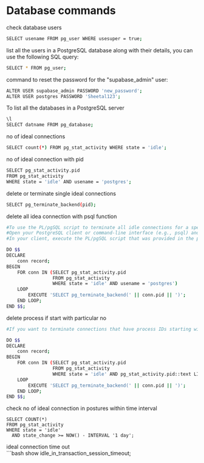 # Database commands

<aside>
 check database users

</aside>

```bash
SELECT usename FROM pg_user WHERE usesuper = true;
```

<aside>
 list all the users in a PostgreSQL database along with their details, you can use the following SQL query:

</aside>

```bash
SELECT * FROM pg_user;
```

<aside>
 command to reset the password for the "supabase_admin" user:

</aside>

```bash
ALTER USER supabase_admin PASSWORD 'new_password';
ALTER USER postgres PASSWORD 'Sheetal123';
```

<aside>
 To list all the databases in a PostgreSQL server

</aside>

```bash
\l 
SELECT datname FROM pg_database;
```

<aside>
 no of ideal connections

</aside>

```bash
SELECT count(*) FROM pg_stat_activity WHERE state = 'idle';
```

<aside>
 no of ideal connection with pid

</aside>

```bash
SELECT pg_stat_activity.pid
FROM pg_stat_activity
WHERE state = 'idle' AND usename = 'postgres';
```

<aside>
 delete or terminate single ideal connections

</aside>

```bash
SELECT pg_terminate_backend(pid);
```

<aside>
 delete all idea connection with psql function

</aside>

```bash
#To use the PL/pgSQL script to terminate all idle connections for a specific user in PostgreSQL, follow these steps:
#Open your PostgreSQL client or command-line interface (e.g., psql) and connect to your PostgreSQL database.
#In your client, execute the PL/pgSQL script that was provided in the previous response. You can do this by pasting the script into the PostgreSQL command-line client. For example:

DO $$ 
DECLARE
    conn record;
BEGIN
    FOR conn IN (SELECT pg_stat_activity.pid
                 FROM pg_stat_activity
                 WHERE state = 'idle' AND usename = 'postgres') 
    LOOP
        EXECUTE 'SELECT pg_terminate_backend(' || conn.pid || ')';
    END LOOP;
END $$;
```

<aside>
 delete process if start with particular no

</aside>

```bash
#If you want to terminate connections that have process IDs starting with "60," you can use a PL/pgSQL script to achieve this. Here's how you can do it:

DO $$ 
DECLARE
    conn record;
BEGIN
    FOR conn IN (SELECT pg_stat_activity.pid
                 FROM pg_stat_activity
                 WHERE state = 'idle' AND pg_stat_activity.pid::text LIKE '60%') 
    LOOP
        EXECUTE 'SELECT pg_terminate_backend(' || conn.pid || ')';
    END LOOP;
END $$;
```

<aside>
 check no of ideal connection in postures within time interval

</aside>

```
SELECT COUNT(*) 
FROM pg_stat_activity 
WHERE state = 'idle' 
  AND state_change >= NOW() - INTERVAL '1 day';
```

<aside>
 ideal connection time out

</aside>
```bash
show idle_in_transaction_session_timeout;

```
